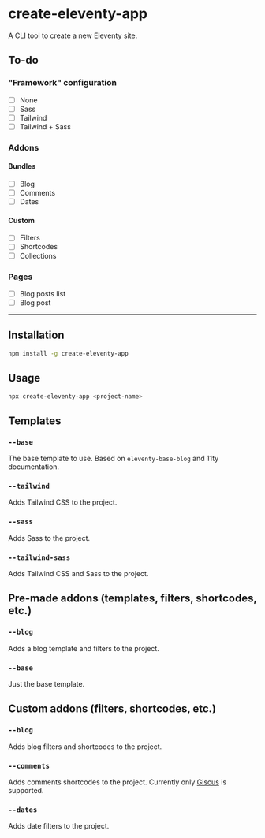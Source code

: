 # create-eleventy-app

A CLI tool to create a new Eleventy site.

## To-do

### "Framework" configuration

- [ ] None
- [ ] Sass
- [ ] Tailwind
- [ ] Tailwind + Sass

### Addons

#### Bundles
- [ ] Blog
- [ ] Comments
- [ ] Dates

#### Custom

- [ ] Filters
- [ ] Shortcodes
- [ ] Collections

### Pages

- [ ] Blog posts list
- [ ] Blog post

---

## Installation

```sh
npm install -g create-eleventy-app
```

## Usage

```sh
npx create-eleventy-app <project-name>
```

## Templates

### `--base`

The base template to use. Based on `eleventy-base-blog` and 11ty documentation.

### `--tailwind`

Adds Tailwind CSS to the project.

### `--sass`

Adds Sass to the project.

### `--tailwind-sass`

Adds Tailwind CSS and Sass to the project.

## Pre-made addons (**templates**, filters, shortcodes, etc.)

### `--blog`

Adds a blog template and filters to the project.

### `--base`

Just the base template.

## Custom addons (filters, shortcodes, etc.)

### `--blog`

Adds blog filters and shortcodes to the project.

### `--comments`

Adds comments shortcodes to the project. Currently only [Giscus](https://giscus.app/) is supported.

### `--dates` 

Adds date filters to the project.

